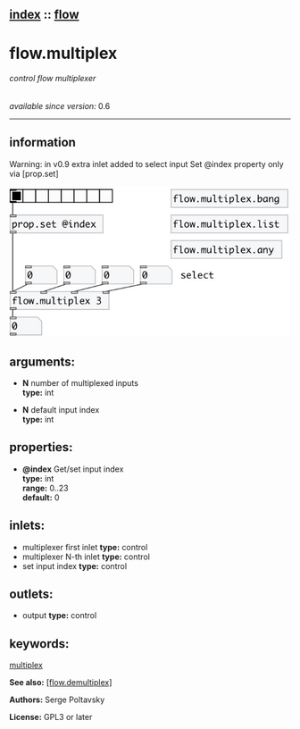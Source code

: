 [index](index.html) :: [flow](category_flow.html)
---

# flow.multiplex

###### control flow multiplexer

*available since version:* 0.6

---


## information
Warning: in v0.9 extra inlet added to select input
Set @index property only via [prop.set]



[![example](../examples/img/flow.multiplex.jpg)](../examples/pd/flow.multiplex.pd)



## arguments:

* **N**
number of multiplexed inputs<br>
__type:__ int<br>

* **N**
default input index<br>
__type:__ int<br>





## properties:

* **@index** 
Get/set input index<br>
__type:__ int<br>
__range:__ 0..23<br>
__default:__ 0<br>



## inlets:

* multiplexer first inlet 
__type:__ control<br>
* multiplexer N-th inlet 
__type:__ control<br>
* set input index 
__type:__ control<br>



## outlets:

* output
__type:__ control<br>



## keywords:

[multiplex](keywords/multiplex.html)



**See also:**
[\[flow.demultiplex\]](flow.demultiplex.html)




**Authors:** Serge Poltavsky




**License:** GPL3 or later





